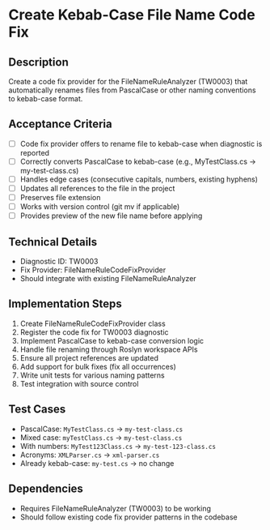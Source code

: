 # Create Kebab-Case File Name Code Fix

## Description
Create a code fix provider for the FileNameRuleAnalyzer (TW0003) that automatically renames files from PascalCase or other naming conventions to kebab-case format.

## Acceptance Criteria
- [ ] Code fix provider offers to rename file to kebab-case when diagnostic is reported
- [ ] Correctly converts PascalCase to kebab-case (e.g., MyTestClass.cs → my-test-class.cs)
- [ ] Handles edge cases (consecutive capitals, numbers, existing hyphens)
- [ ] Updates all references to the file in the project
- [ ] Preserves file extension
- [ ] Works with version control (git mv if applicable)
- [ ] Provides preview of the new file name before applying

## Technical Details
- Diagnostic ID: TW0003
- Fix Provider: FileNameRuleCodeFixProvider
- Should integrate with existing FileNameRuleAnalyzer

## Implementation Steps
1. Create FileNameRuleCodeFixProvider class
2. Register the code fix for TW0003 diagnostic
3. Implement PascalCase to kebab-case conversion logic
4. Handle file renaming through Roslyn workspace APIs
5. Ensure all project references are updated
6. Add support for bulk fixes (fix all occurrences)
7. Write unit tests for various naming patterns
8. Test integration with source control

## Test Cases
- PascalCase: `MyTestClass.cs` → `my-test-class.cs`
- Mixed case: `myTestClass.cs` → `my-test-class.cs`
- With numbers: `MyTest123Class.cs` → `my-test-123-class.cs`
- Acronyms: `XMLParser.cs` → `xml-parser.cs`
- Already kebab-case: `my-test.cs` → no change

## Dependencies
- Requires FileNameRuleAnalyzer (TW0003) to be working
- Should follow existing code fix provider patterns in the codebase